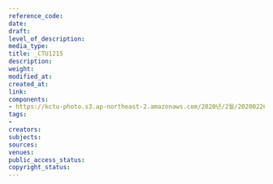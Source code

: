 ```yaml
---
reference_code: 
date: 
draft: 
level_of_description: 
media_type: 
title: _CTU1215
description: 
weight: 
modified_at: 
created_at: 
link: 
components:
- https://kctu-photo.s3.ap-northeast-2.amazonaws.com/2020년/2월/20200226_공무원노조+회복투+김은환+위원장+단식투쟁+8일차_해고자+원직복직특별법+2월+국회+제정+촉구_윤후덕+더불어민주당+원내수석부대표/_CTU1215.jpg
tags:
- 
creators: 
subjects: 
sources: 
venues: 
public_access_status: 
copyright_status: 
---
```

